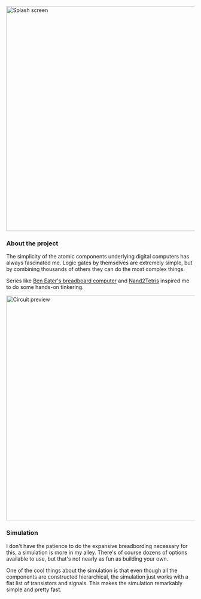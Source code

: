 <img src="https://erwinterpstra.com/assets/img/portfolio/personal/transistium/menu.jpg" alt="Splash screen" width="600" />

### About the project

The simplicity of the atomic components underlying digital computers has always fascinated me. Logic gates by themselves are extremely simple, but by combining thousands of others they can do the most complex things.

Series like <a href="https://www.youtube.com/playlist?list=PLowKtXNTBypGqImE405J2565dvjafglHU">Ben Eater's breadboard computer</a> and <a href="https://www.nand2tetris.org/">Nand2Tetris</a> inspired me to do some hands-on tinkering.

<img src="https://erwinterpstra.com/assets/img/portfolio/personal/transistium/circuit.jpg" alt="Circuit preview" width="600" />

### Simulation

I don't have the patience to do the expansive breadbording necessary for this, a simulation is more in my alley. There's of course dozens of options available to use, but that's not nearly as fun as building your own.

One of the cool things about the simulation is that even though all the components are constructed hierarchical, the simulation just works with a flat list of transistors and signals. This makes the simulation remarkably simple and pretty fast.

